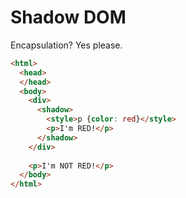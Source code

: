 Shadow DOM
==========

Encapsulation? Yes please.

```html
<html>
  <head>
  </head>
  <body>
    <div>
      <shadow>
        <style>p {color: red}</style>
        <p>I'm RED!</p>
      </shadow>
    </div>
  
    <p>I'm NOT RED!</p>
  </body>
</html>
```